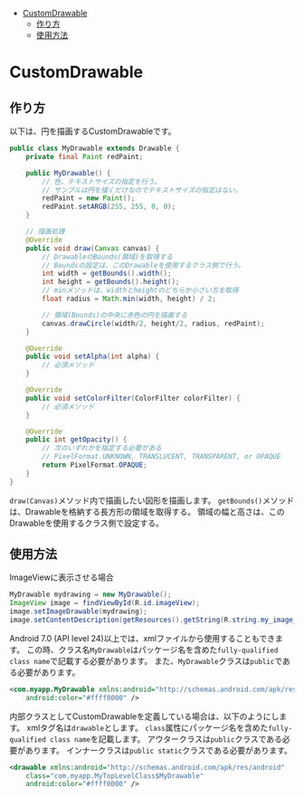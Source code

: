 <!-- TOC depthFrom:1 depthTo:6 withLinks:1 updateOnSave:1 orderedList:0 -->

- [CustomDrawable](#customdrawable)
	- [作り方](#作り方)
	- [使用方法](#使用方法)

<!-- /TOC -->


# CustomDrawable

## 作り方

以下は、円を描画するCustomDrawableです。

```Java
public class MyDrawable extends Drawable {
    private final Paint redPaint;

    public MyDrawable() {
        // 色、テキストサイズの指定を行う。
        // サンプルは円を描くだけなのでテキストサイズの指定はない。
        redPaint = new Paint();
        redPaint.setARGB(255, 255, 0, 0);
    }

    // 描画処理
    @Override
    public void draw(Canvas canvas) {
        // DrawableのBounds(領域)を取得する
        // Boundsの設定は、このDrawableを使用するクラス側で行う。
        int width = getBounds().width();
        int height = getBounds().height();
        // minメソッドは、widthとheightのどちらか小さい方を取得
        float radius = Math.min(width, height) / 2;

        // 領域(Bounds)の中央に赤色の円を描画する
        canvas.drawCircle(width/2, height/2, radius, redPaint);
    }

    @Override
    public void setAlpha(int alpha) {
        // 必須メソッド
    }

    @Override
    public void setColorFilter(ColorFilter colorFilter) {
        // 必須メソッド
    }

    @Override
    public int getOpacity() {
        // 次のいずれかを指定する必要がある
        // PixelFormat.UNKNOWN, TRANSLUCENT, TRANSPARENT, or OPAQUE
        return PixelFormat.OPAQUE;
    }
}
```

`draw(Canvas)`メソッド内で描画したい図形を描画します。
`getBounds()`メソッドは、Drawableを格納する長方形の領域を取得する。
領域の幅と高さは、このDrawableを使用するクラス側で設定する。


## 使用方法

ImageViewに表示させる場合

```Java
MyDrawable mydrawing = new MyDrawable();
ImageView image = findViewById(R.id.imageView);
image.setImageDrawable(mydrawing);
image.setContentDescription(getResources().getString(R.string.my_image_desc));
```


Android 7.0 (API level 24)以上では、xmlファイルから使用することもできます。
この時、クラス名`MyDrawable`はパッケージ名を含めた`fully-qualified class name`で記載する必要があります。
また、`MyDrawable`クラスは`public`である必要があります。

```xml
<com.myapp.MyDrawable xmlns:android="http://schemas.android.com/apk/res/android"
    android:color="#ffff0000" />
```

内部クラスとしてCustomDrawableを定義している場合は、以下のようにします。
xmlタグ名は`drawable`とします。
`class`属性にパッケージ名を含めた`fully-qualified class name`を記載します。
アウタークラスは`public`クラスである必要があります。
インナークラスは`public static`クラスである必要があります。

```xml
<drawable xmlns:android="http://schemas.android.com/apk/res/android"
    class="com.myapp.MyTopLevelClass$MyDrawable"
    android:color="#ffff0000" />
```






